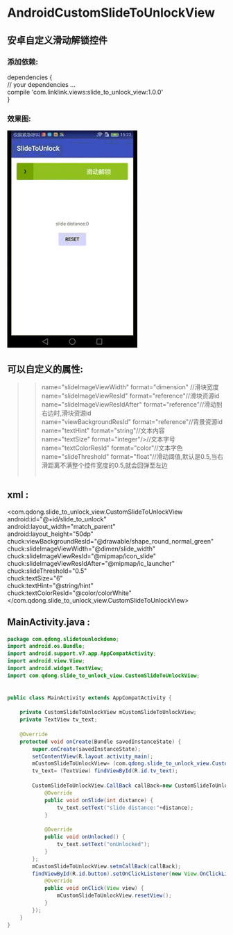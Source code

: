 ﻿# AndroidCustomSlideToUnlockView
## 安卓自定义滑动解锁控件

### 添加依赖:</br>
dependencies {</br>
    // your dependencies ...</br>
   compile 'com.linklink.views:slide_to_unlock_view:1.0.0'</br>
}</br>

### 效果图:</br>

 ![img](https://github.com/506954774/AndroidCustomSlideToUnlockView/blob/master/demo.gif?raw=true)

 ## 可以自定义的属性:</br>
 >>name="slideImageViewWidth" format="dimension" //滑块宽度 </br>
 >>name="slideImageViewResId" format="reference"//滑块资源id </br>
 >>name="slideImageViewResIdAfter" format="reference"//滑动到右边时,滑块资源id </br>
 >>name="viewBackgroundResId" format="reference"//背景资源id</br>
 >>name="textHint" format="string"//文本内容</br>
 >>name="textSize" format="integer"/>//文本字号</br>
 >>name="textColorResId" format="color"//文本字色</br>
 >>name="slideThreshold" format="float"//滑动阈值,默认是0.5,当右滑距离不满整个控件宽度的0.5,就会回弹至左边</br> </br>

 ## xml : </br>
  <com.qdong.slide_to_unlock_view.CustomSlideToUnlockView</br>
  android:id="@+id/slide_to_unlock"</br>
  android:layout_width="match_parent"</br>
  android:layout_height="50dp"</br>
  chuck:viewBackgroundResId="@drawable/shape_round_normal_green"</br>
  chuck:slideImageViewWidth="@dimen/slide_width"</br>
  chuck:slideImageViewResId="@mipmap/icon_slide"</br>
  chuck:slideImageViewResIdAfter="@mipmap/ic_launcher"</br>
  chuck:slideThreshold="0.5"</br>
  chuck:textSize="6"</br>
  chuck:textHint="@string/hint"</br>
  chuck:textColorResId="@color/colorWhite"</br>
  </com.qdong.slide_to_unlock_view.CustomSlideToUnlockView></br>

  ## MainActivity.java : </br>
  ```Java
  package com.qdong.slidetounlockdemo;
  import android.os.Bundle;
  import android.support.v7.app.AppCompatActivity;
  import android.view.View;
  import android.widget.TextView;
  import com.qdong.slide_to_unlock_view.CustomSlideToUnlockView;


  public class MainActivity extends AppCompatActivity {

      private CustomSlideToUnlockView mCustomSlideToUnlockView;
      private TextView tv_text;

      @Override
      protected void onCreate(Bundle savedInstanceState) {
          super.onCreate(savedInstanceState);
          setContentView(R.layout.activity_main);
          mCustomSlideToUnlockView= (com.qdong.slide_to_unlock_view.CustomSlideToUnlockView) findViewById(R.id.slide_to_unlock);
          tv_text= (TextView) findViewById(R.id.tv_text);

          CustomSlideToUnlockView.CallBack callBack=new CustomSlideToUnlockView.CallBack() {
              @Override
              public void onSlide(int distance) {
                  tv_text.setText("slide distance:"+distance);
              }

              @Override
              public void onUnlocked() {
                  tv_text.setText("onUnlocked");
              }
          };
          mCustomSlideToUnlockView.setmCallBack(callBack);
          findViewById(R.id.button).setOnClickListener(new View.OnClickListener() {
              @Override
              public void onClick(View view) {
                  mCustomSlideToUnlockView.resetView();
              }
          });
      }
  }
  ```